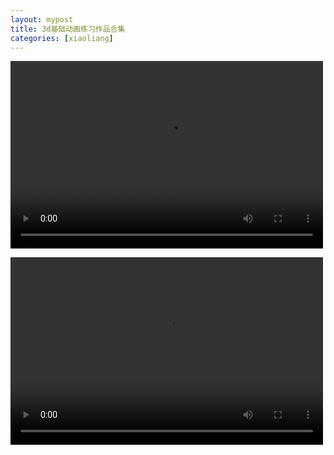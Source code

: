 ```yaml
---
layout: mypost
title: 3d基础动画练习作品合集
categories: [xiaoliang]
---
```


<video src="https://liangx.work/assets/动画/女性走路.mp4" controls="controls" width="500" height="300"></video>

<video src="https://liangx.work/assets/动画/jie.mp4" controls="controls" width="500" height="300"></video>
